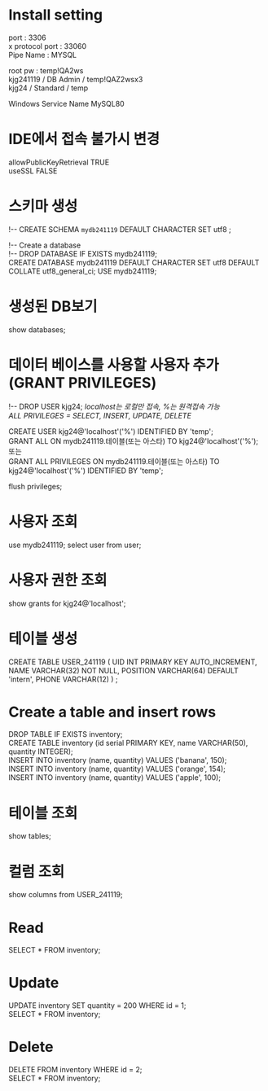 # Install setting

port : 3306  
x protocol port : 33060  
Pipe Name : MYSQL

root pw : temp!QA2ws  
kjg241119 / DB Admin / temp!QAZ2wsx3  
kjg24 / Standard / temp

Windows Service Name MySQL80

# IDE에서 접속 불가시 변경

allowPublicKeyRetrieval TRUE  
useSSL FALSE

# 스키마 생성

!-- CREATE SCHEMA `mydb241119` DEFAULT CHARACTER SET utf8 ;

!-- Create a database  
!-- DROP DATABASE IF EXISTS mydb241119;  
CREATE DATABASE mydb241119 DEFAULT CHARACTER SET utf8 DEFAULT COLLATE utf8_general_ci;
USE mydb241119;

# 생성된 DB보기

show databases;

# 데이터 베이스를 사용할 사용자 추가 (GRANT PRIVILEGES)

!-- DROP USER kjg24;
_localhost는 로컬만 접속, %는 원격접속 가능_  
_ALL PRIVILEGES = SELECT, INSERT, UPDATE, DELETE_

CREATE USER kjg24@'localhost'('%') IDENTIFIED BY 'temp';  
GRANT ALL ON mydb241119.테이블(또는 아스타) TO kjg24@'localhost'('%');  
또는  
GRANT ALL PRIVILEGES ON mydb241119.테이블(또는 아스타) TO kjg24@'localhost'('%') IDENTIFIED BY 'temp';

flush privileges;

# 사용자 조회

use mydb241119;
select user from user;

# 사용자 권한 조회

show grants for kjg24@'localhost';

# 테이블 생성

CREATE TABLE USER_241119 (
UID INT PRIMARY KEY AUTO_INCREMENT,
NAME VARCHAR(32) NOT NULL,
POSITION VARCHAR(64) DEFAULT 'intern',
PHONE VARCHAR(12)
) ;

# Create a table and insert rows

DROP TABLE IF EXISTS inventory;  
CREATE TABLE inventory (id serial PRIMARY KEY, name VARCHAR(50), quantity INTEGER);  
INSERT INTO inventory (name, quantity) VALUES ('banana', 150);  
INSERT INTO inventory (name, quantity) VALUES ('orange', 154);  
INSERT INTO inventory (name, quantity) VALUES ('apple', 100);

# 테이블 조회

show tables;

# 컬럼 조회

show columns from USER_241119;

# Read

SELECT \* FROM inventory;

# Update

UPDATE inventory SET quantity = 200 WHERE id = 1;  
SELECT \* FROM inventory;

# Delete

DELETE FROM inventory WHERE id = 2;  
SELECT \* FROM inventory;
